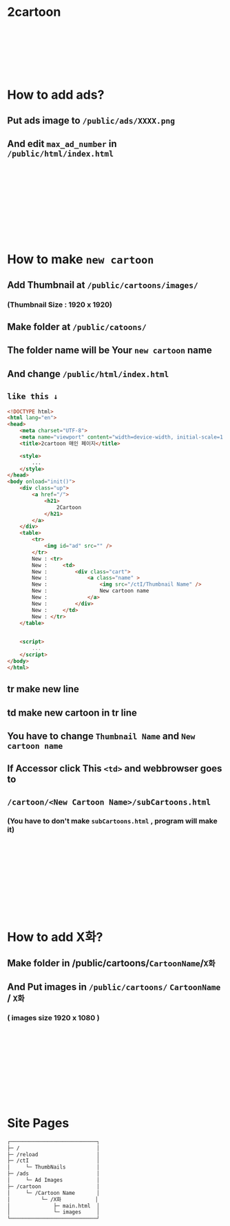 # 2cartoon
## ㅤ
## ㅤ
# How to add ads?
## Put ads image to ``/public/ads/XXXX.png``
## And edit `max_ad_number` in ``/public/html/index.html``
## ㅤ
## ㅤ
## ㅤ
# How to make `new cartoon`
## Add Thumbnail at `/public/cartoons/images/`
### (Thumbnail Size : 1920 x 1920)
## Make folder at `/public/catoons/` 
## The folder name will be Your `new cartoon` name
## And change `/public/html/index.html`
## `like this ↓`
```html
<!DOCTYPE html>
<html lang="en">
<head>
    <meta charset="UTF-8">
    <meta name="viewport" content="width=device-width, initial-scale=1.0">
    <title>2cartoon 매인 페이지</title>

    <style>
        ...
    </style>
</head>
<body onload="init()">
    <div class="up">
        <a href="/">
            <h21>
                2Cartoon
            </h21>
        </a>
    </div>
    <table>
        <tr>
            <img id="ad" src="" />
        </tr>
        New : <tr>
        New :     <td>
        New :         <div class="cart">
        New :             <a class="name" >
        New :                 <img src="/ctI/Thumbnail Name" />
        New :                 New cartoon name
        New :             </a>
        New :         </div>
        New :     </td>
        New : </tr>
    </table>
    

    <script>
        ...
    </script>
</body>
</html>
```
## tr make new line
## td make new cartoon in tr line
## You have to change `Thumbnail Name` and `New cartoon name`
## If Accessor click This `<td>` and webbrowser goes to 
## `/cartoon/<New Cartoon Name>/subCartoons.html`
### (You have to don't make `subCartoons.html` , program will make it)

## ㅤ
## ㅤ
## ㅤ
# How to add X화?
## Make folder in /public/cartoons/`CartoonName`/`X화`
## And Put images in `/public/cartoons/` ```CartoonName``` / ```X화```
### ( images size 1920 x 1080 )
## ㅤ
## ㅤ
## ㅤ
# Site Pages
```html
┌────────────────────────────┐
├─ /                         │
├─ /reload                   │
├─ /ctI                      │
│     └─ ThumbNails          │
├─ /ads                      │
│     └─ Ad Images           │
├─ /cartoon                  │
│     └─ /Cartoon Name       │
│          └─ /X화           │
│              ├─ main.html  │
│              └─ images     │
└────────────────────────────┘
```